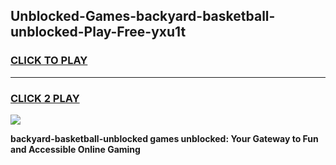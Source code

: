 
## Unblocked-Games-backyard-basketball-unblocked-Play-Free-yxu1t
<h3>
<a href="https://premium76.site?title=backyard-basketball-unblocked&ref=20M">CLICK TO PLAY</a></h3>
<hr>

<h3>
<a href="https://premium76.site?title=backyard-basketball-unblocked&ref=20M">CLICK 2 PLAY</a>
  
</h3>

<a href="https://premium76.site?title=backyard-basketball-unblocked&ref=19M"><img src="https://clearcache.store/games.png"></a>


**backyard-basketball-unblocked games unblocked: Your Gateway to Fun and Accessible Online Gaming**
